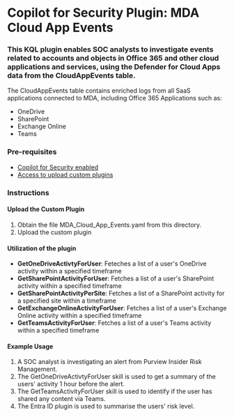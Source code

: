 # Copilot for Security Plugin: MDA Cloud App Events

### This KQL plugin enables SOC analysts to investigate events related to accounts and objects in Office 365 and other cloud applications and services, using the Defender for Cloud Apps data from the CloudAppEvents table. 

The CloudAppEvents table contains enriched logs from all SaaS applications connected to MDA, including Office 365 Applications such as:
- OneDrive
- SharePoint
- Exchange Online
- Teams

### Pre-requisites

-   [Copilot for Security enabled](https://learn.microsoft.com/en-us/security-copilot/get-started-security-copilot#onboarding-to-microsoft-security-copilot)
-   [Access to upload custom plugins](https://learn.microsoft.com/en-us/security-copilot/manage-plugins?tabs=securitycopilotplugin#managing-custom-plugins)

### Instructions

#### Upload the Custom Plugin

1.  Obtain the file MDA_Cloud_App_Events.yaml from this directory.
2.  Upload the custom plugin

#### Utilization of the plugin

- **GetOneDriveActivtyForUser**: Feteches a list of a user's OneDrive activity within a specified timeframe
- **GetSharePointActivityForUser**: Fetches a list of a user's SharePoint activity within a specified timeframe
- **GetSharePointActivityPerSite**: Fetches a list of a SharePoint activity for a specified site within a timeframe
- **GetExchangeOnlineActivityForUser**: Fetches a list of a user's Exchange Online activity within a specified timeframe
- **GetTeamsActivityForUser**: Fetches a list of a user's Teams activity within a specified timeframe

#### Example Usage

1. A SOC analyst is investigating an alert from Purview Insider Risk Management.
2. The GetOneDriveActivtyForUser skill is used to get a summary of the users' activity 1 hour before the alert.
3. The GetTeamsActivityForUser skill is used to identify if the user has shared any content via Teams.
4. The Entra ID plugin is used to summarise the users' risk level. 
